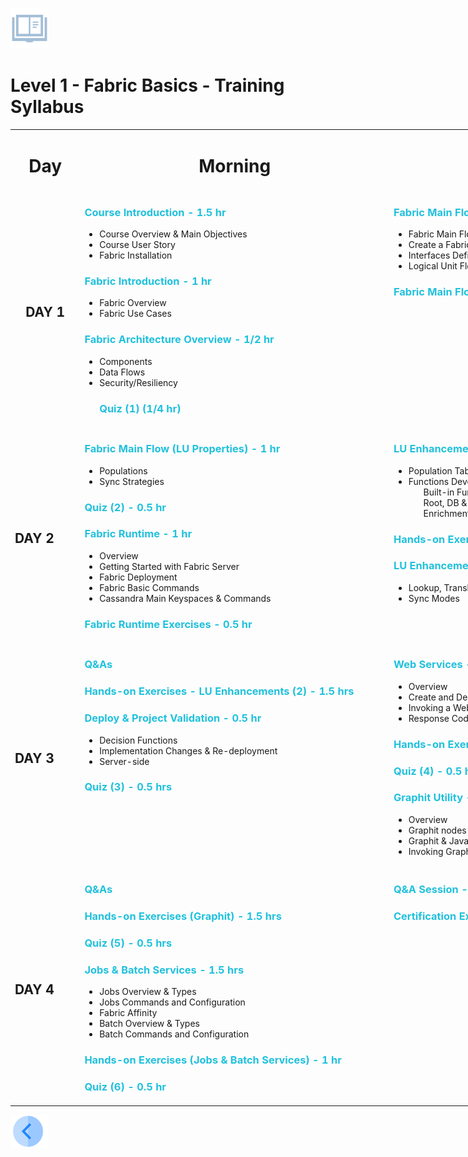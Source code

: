 
<p><img alt="" src="/academy/Training_Level_1/01_Fabric_Introduction/images/syllabus.png" /> </p>
  
<h1>Level 1 - Fabric Basics - Training Syllabus</h1>
  

  
<table style="width: 1100px;">
<tbody>
<tr>
<td style="text-align: center;" width="100pxl">
<h1><strong>Day</strong></h1>
</td>
<td style="text-align: center;" width="500pxl">
<h1><strong>Morning</strong></h1>
</td>
<td style="text-align: center;" width="500pxl">
<h1><strong>Afternoon</strong></h1>
</td>
</tr>
  
<tr>

<td style="text-align: center;">
<h2><strong>DAY 1</strong></h2>
</td>

<td valign="top">

<h3 style="color: #20c1dd;">Course Introduction - 1.5 hr</h3> 
<ul>
<li>Course Overview &amp; Main Objectives</li>
<li>Course User Story</li>
<li>Fabric Installation</li>
</ul>

<h3 style="color: #20c1dd;">Fabric Introduction - 1 hr</h3>
<ul>
<li>Fabric Overview</li>
<li>Fabric Use Cases</li>
</ul>

<h3 style="color: #20c1dd;">Fabric Architecture Overview - 1/2 hr</h3>
<ul>
<li>Components</li>
<li>Data Flows</li>
<li>Security/Resiliency</li>
</ul>

<ul>
<h3 style="color: #20c1dd;">Quiz (1) (1/4 hr)</h3>
</ul>
  
</td>  

<td valign="top">

<h3 style="color: #20c1dd;">Fabric Main Flow (Simple LU) - 2 hrs</h3>
<ul>
<li>Fabric Main Flow Overview</li>
<li>Create a Fabric Project</li>
<li>Interfaces Definition and Query Builder</li>
<li>Logical Unit Flow</li>
 
</ul>
<h3 style="color: #20c1dd;">Fabric Main Flow - Exercises - 1 hr</h3>
</td>
</tr>  


  
<tr>
<td>
<h2><strong>DAY 2</strong></h2>
</td>

<td valign="top">  
<h3 style="color: #20c1dd;">Fabric Main Flow (LU Properties) - 1 hr</h3>
<ul>
<li>Populations</li>
<li>Sync Strategies</li>
</ul>
<h3 style="color: #20c1dd;">Quiz (2) - 0.5 hr</h3>

<h3 style="color: #20c1dd;">Fabric Runtime - 1 hr</h3>
<ul>
<li>Overview</li>
<li>Getting Started with Fabric Server</li>
<li>Fabric Deployment</li>
<li>Fabric Basic Commands</li>
<li>Cassandra Main Keyspaces &amp; Commands</li>
</ul>
<h3 style="color: #20c1dd;">Fabric Runtime Exercises - 0.5 hr</h3>
</td>
  
<td valign="top">
<h3 style="color: #20c1dd;">LU Enhancement (1) (Data manipulations) - 1.5 hrs</h3>
<ul>
<li>Population Tables Mapping</li>
<li>Functions Development <ul>Built-in Functions</ul><ul>Root, DB &amp; Functions</ul><ul>Enrichment Functions</ul></li>

</ul>
  
<h3 style="color: #20c1dd;">Hands-on Exercises - LU Enhancements (1) - 1.5 hrs</h3>

<h3 style="color: #20c1dd;">LU Enhancement (2) - 1 hr</h3>
<ul>
<li>Lookup, Translation Tables &amp; Global Variables</li>
<li>Sync Modes</li>
</ul>
 
</td>
</tr>  

<tr>  

<td>
<h2><strong>DAY 3</strong></h2>
</td>
  
<td valign="top">
<h3 style="color: #20c1dd;">Q&amp;As</h3>
<h3 style="color: #20c1dd;">Hands-on Exercises - LU Enhancements (2) - 1.5 hrs</h3>

<h3 style="color: #20c1dd;">Deploy &amp; Project Validation - 0.5 hr</h3>
<ul>
<li>Decision Functions</li>
<li>Implementation Changes &amp; Re-deployment</li>
<li>Server-side</li>
</ul>
<h3 style="color: #20c1dd;">Quiz (3) - 0.5 hrs</h3>

</td>
  
<td valign="top">
<h3 style="color: #20c1dd;">Web Services - 1.5 hrs</h3>
<ul>
<li>Overview </li>
<li>Create and Deploy a Web Service</li>
<li>Invoking a Web Service</li>
<li>Response Codes &amp; Verbs</li>
</ul>

<h3 style="color: #20c1dd;">Hands-on Exercises (Web Services) - 1 hr</h3>

<h3 style="color: #20c1dd;">Quiz (4) - 0.5 hr</h3>

<h3 style="color: #20c1dd;">Graphit Utility - 1 hr</h3>
<ul>
<li>Overview</li>
<li>Graphit nodes</li>
<li>Graphit &amp; Java</li>
<li>Invoking Graphit</li>
</ul>

</td>
</tr>
  
<tr>
<td>
<h2><strong>DAY 4</strong></h2>
</td>

<td valign="top">
<h3 style="color: #20c1dd;">Q&amp;As</h3>
<h3 style="color: #20c1dd;">Hands-on Exercises (Graphit) - 1.5 hrs</h3>
<h3 style="color: #20c1dd;">Quiz (5) - 0.5 hrs</h3>
<h3 style="color: #20c1dd;">Jobs &amp; Batch Services - 1.5 hrs</h3>
<ul>
<li>Jobs Overview &amp; Types</li>
<li>Jobs Commands and Configuration</li>
<li>Fabric Affinity</li>
<li>Batch Overview &amp; Types</li>
<li>Batch Commands and Configuration</li>
</ul>
 
<h3 style="color: #20c1dd;">Hands-on Exercises (Jobs &amp; Batch Services) - 1 hr</h3>
<h3 style="color: #20c1dd;">Quiz (6) - 0.5 hr</h3>
</td>

<td valign="top">
<h3 style="color: #20c1dd;">Q&amp;A Session - 2 hrs</h3>
<h3 style="color: #20c1dd;">Certification Exam - 1 hr</h3>
</td>

</tr>

</tbody></table>

</body></html>

  
  
    
    
[<img align="left" width="60" height="54" src="/articles/images/Previous.png">](/academy/Training_Level_1/01_Fabric_Introduction/1_1_Course_Overview.md)
